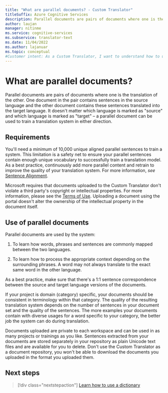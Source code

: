 ```yaml
---
title: "What are parallel documents? - Custom Translator"
titleSuffix: Azure Cognitive Services
description: Parallel documents are pairs of documents where one is the translation of the other. One document in the pair contains sentences in the source language and the other document contains these sentences translated into the target language.
author: laujan
manager: nitinme
ms.service: cognitive-services
ms.subservice: translator-text
ms.date: 11/04/2022
ms.author: lajanuar
ms.topic: conceptual
#Customer intent: As a Custom Translator, I want to understand how to use parallel documents to build a custom translation model.
---
```


# What are parallel documents?

Parallel documents are pairs of documents where one is the translation of the
other. One document in the pair contains sentences in the source language and
the other document contains these sentences translated into the target language.
It doesn't matter which language is marked as "source" and which language is
marked as "target" – a parallel document can be used to train a translation
system in either direction.

## Requirements

You'll need a minimum of 10,000 unique aligned parallel sentences to train a system. This limitation is a safety net to ensure your parallel sentences contain enough unique vocabulary to successfully train a translation model. As a best practice, continuously add more parallel content and retrain to improve the quality of your translation system. For more information, *see* [Sentence Alignment](./sentence-alignment.md).

Microsoft requires that documents uploaded to the Custom Translator don't violate a third party's copyright or intellectual properties. For more information, please see the [Terms of Use](https://azure.microsoft.com/support/legal/cognitive-services-terms/). Uploading a document using the portal doesn't alter the ownership of the intellectual property in the document itself.

## Use of parallel documents

Parallel documents are used by the system:

1. To learn how words, phrases and sentences are commonly mapped between the
    two languages.

2.  To learn how to process the appropriate context depending on the surrounding
    phrases. A word may not always translate to the exact same word in the other
    language.

As a best practice, make sure that there's a 1:1 sentence correspondence between
the source and target language versions of the documents.

If your project is domain (category) specific, your documents should be
consistent in terminology within that category. The quality of the resulting
translation system depends on the number of sentences in your document set and
the quality of the sentences. The more examples your documents contain with
diverse usages for a word specific to your category, the better job the system
can do during translation.

Documents uploaded are private to each workspace and can be used in as many
projects or trainings as you like. Sentences extracted from your documents are
stored separately in your repository as plain Unicode text files and are
available for you to delete. Don't use the Custom Translator as a document
repository, you won't be able to download the documents you uploaded in the
format you uploaded them.

## Next steps

> [!div class="nextstepaction"]
> [Learn how to use a dictionary](dictionaries.md)
